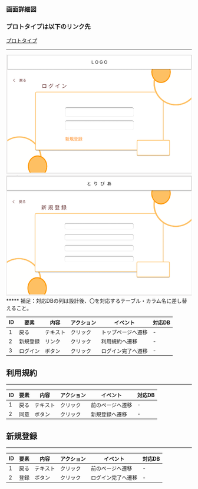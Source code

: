 ### 画面詳細図
### プロトタイプは以下のリンク先
[プロトタイプ](https://www.figma.com/file/zs6zUaWOpgckQPl3Hi4xAC/Untitled?node-id=0%3A1)
*****

<img src="./img/Login.png">
<img src="./img/NewLogin.png">
*****
補足：対応DBの列は設計後、〇を対応するテーブル・カラム名に差し替えること。

|ID|要素|内容|アクション|イベント|対応DB|
|--|----|-----|--------|-------|-----|
|1|戻る|テキスト|クリック|トップページへ遷移|-|
|2|新規登録|リンク|クリック|利用規約へ遷移|-|
|3|ログイン|ボタン|クリック|ログイン完了へ遷移|-|


## 利用規約
******
|ID|要素|内容|アクション|イベント|対応DB|
|--|----|----|---------|-------|------|
|1|戻る|テキスト|クリック|前のページへ遷移|-|
|2|同意|ボタン|クリック|新規登録へ遷移|-|

## 新規登録
******
|ID|要素|内容|アクション|イベント|対応DB|
|--|----|----|---------|-------|------|
|1|戻る|テキスト|クリック|前のページへ遷移|-|
|2|登録|ボタン|クリック|ログイン完了へ遷移|-|

